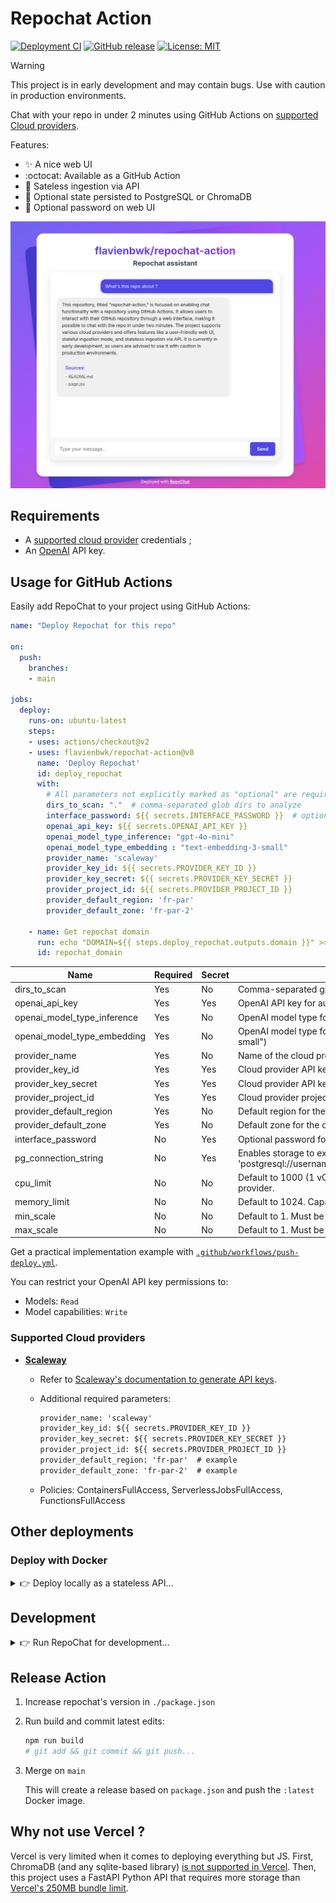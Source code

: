 # Repochat Action

[![Deployment CI](https://github.com/flavienbwk/repochat-action/actions/workflows/deploy.yml/badge.svg)](https://github.com/flavienbwk/repochat-action/actions/workflows/deploy.yml)
[![GitHub release](https://img.shields.io/github/v/release/flavienbwk/repochat-action)](https://github.com/flavienbwk/repochat-action/releases/latest)
[![License: MIT](https://img.shields.io/badge/License-MIT-yellow.svg)](https://opensource.org/licenses/MIT)

> [!WARNING]
> This project is in early development and may contain bugs. Use with caution in production environments.

Chat with your repo in under 2 minutes using GitHub Actions on [supported Cloud providers](#supported-cloud-providers).

Features:

- :sparkles: A nice web UI
- :octocat: Available as a GitHub Action
- :arrows_counterclockwise: Sateless ingestion via API
- :floppy_disk: Optional state persisted to PostgreSQL or ChromaDB
- :closed_lock_with_key: Optional password on web UI

![RepoChat interface example](./media/screenshot.png)

## Requirements

- A [supported cloud provider](#supported-cloud-providers) credentials ;
- An [OpenAI](https://openai.com/api/) API key.

## Usage for GitHub Actions

Easily add RepoChat to your project using GitHub Actions:

```yaml
name: "Deploy Repochat for this repo"

on:
  push:
    branches:
    - main

jobs:
  deploy:
    runs-on: ubuntu-latest
    steps:
    - uses: actions/checkout@v2
    - uses: flavienbwk/repochat-action@v0
      name: 'Deploy Repochat'
      id: deploy_repochat
      with:
        # All parameters not explicitly marked as "optional" are required
        dirs_to_scan: "."  # comma-separated glob dirs to analyze
        interface_password: ${{ secrets.INTERFACE_PASSWORD }}  # optional
        openai_api_key: ${{ secrets.OPENAI_API_KEY }}
        openai_model_type_inference: "gpt-4o-mini"
        openai_model_type_embedding : "text-embedding-3-small"
        provider_name: 'scaleway'
        provider_key_id: ${{ secrets.PROVIDER_KEY_ID }}
        provider_key_secret: ${{ secrets.PROVIDER_KEY_SECRET }}
        provider_project_id: ${{ secrets.PROVIDER_PROJECT_ID }}
        provider_default_region: 'fr-par'
        provider_default_zone: 'fr-par-2'

    - name: Get repochat domain
      run: echo "DOMAIN=${{ steps.deploy_repochat.outputs.domain }}" >> $GITHUB_OUTPUT
      id: repochat_domain
```

| Name                        | Required | Secret | Description                                                                                              |
| --------------------------- | -------- | ------ | -------------------------------------------------------------------------------------------------------- |
| dirs_to_scan                | Yes      | No     | Comma-separated glob directories to analyze                                                              |
| openai_api_key              | Yes      | Yes    | OpenAI API key for authentication                                                                        |
| openai_model_type_inference | Yes      | No     | OpenAI model type for inference (e.g., "gpt-4o-mini")                                                    |
| openai_model_type_embedding | Yes      | No     | OpenAI model type for embedding (e.g., "text-embedding-3-small")                                         |
| provider_name               | Yes      | No     | Name of the cloud provider (e.g., 'scaleway')                                                            |
| provider_key_id             | Yes      | Yes    | Cloud provider API key ID                                                                                |
| provider_key_secret         | Yes      | Yes    | Cloud provider API key secret                                                                            |
| provider_project_id         | Yes      | Yes    | Cloud provider project ID                                                                                |
| provider_default_region     | Yes      | No     | Default region for the cloud provider (e.g., 'fr-par')                                                   |
| provider_default_zone       | Yes      | No     | Default zone for the cloud provider (e.g., 'fr-par-2')                                                   |
| interface_password          | No       | Yes    | Optional password for the interface                                                                      |
| pg_connection_string        | No       | Yes    | Enables storage to external PG DB (format: 'postgresql://username:password@hostname:port/database_name') |
| cpu_limit                   | No       | No     | Default to 1000 (1 vCPU). Capabilities depend on the Cloud provider.                                     |
| memory_limit                | No       | No     | Default to 1024. Capabilities depend on the Cloud provider.                                              |
| min_scale                   | No       | No     | Default to 1. Must be left to 1 if not using the PG connection.                                          |
| max_scale                   | No       | No     | Default to 1. Must be left to 1 if not using the PG connection.                                          |

Get a practical implementation example with [`.github/workflows/push-deploy.yml`](./.github/workflows/push-deploy.yml#L76).

You can restrict your OpenAI API key permissions to:

- Models: `Read`
- Model capabilities: `Write`

### Supported Cloud providers

- **[Scaleway](https://www.scaleway.com/en/)**
  - Refer to [Scaleway's documentation to generate API keys](https://www.scaleway.com/en/docs/identity-and-access-management/iam/how-to/create-api-keys/).
  - Additional required parameters:

    ```txt
    provider_name: 'scaleway'
    provider_key_id: ${{ secrets.PROVIDER_KEY_ID }}
    provider_key_secret: ${{ secrets.PROVIDER_KEY_SECRET }}
    provider_project_id: ${{ secrets.PROVIDER_PROJECT_ID }}
    provider_default_region: 'fr-par'  # example
    provider_default_zone: 'fr-par-2'  # example
    ```

  - Policies: ContainersFullAccess, ServerlessJobsFullAccess, FunctionsFullAccess

## Other deployments

### Deploy with Docker

<details>
<summary>👉 Deploy locally as a stateless API...</summary>

1. Copy and update env variables

    ```bash
    cp .env.example .env
    ```

2. Run the Docker container

    ```bash
    docker compose up --build -d
    ```

3. Inject data taking example on the [Python](./scripts/ingest-docs-api.py) or [JS](./scripts/ingest-docs-api.js) scripts

4. Access the app at `http://localhost:3001`

</details>

## Development

<details>
<summary>👉 Run RepoChat for development...</summary>

1. Clone this repo

    ```bash
    git@github.com:flavienbwk/repochat-action.git
    ```

2. Copy and update env variables

    ```bash
    cp .env.example .env
    ```

3. Run the local stack

    ```bash
    make dev
    ```

4. Access the app at `http://127.0.0.1:3000`

</details>

## Release Action

1. Increase repochat's version in `./package.json`

2. Run build and commit latest edits:

    ```bash
    npm run build
    # git add && git commit && git push...
    ```

3. Merge on `main`

    This will create a release based on `package.json` and push the `:latest` Docker image.

## Why not use Vercel ?

Vercel is very limited when it comes to deploying everything but JS. First, ChromaDB (and any sqlite-based library) [is not supported in Vercel](https://vercel.community/t/is-vercel-incompatible-with-chromadb-sqlite/787). Then, this project uses a FastAPI Python API that requires more storage than [Vercel's 250MB bundle limit](https://vercel.com/docs/functions/runtimes#bundle-size-limits).
